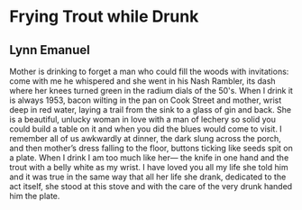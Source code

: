 # Frying Trout while Drunk
## Lynn Emanuel
Mother is drinking to forget a man
who could fill the woods with invitations:
come with me he whispered and she went
in his Nash Rambler, its dash
where her knees turned green
in the radium dials of the 50's.
When I drink it is always 1953,
bacon wilting in the pan on Cook Street
and mother, wrist deep in red water,
laying a trail from the sink
to a glass of gin and back.
She is a beautiful, unlucky woman
in love with a man of lechery so solid
you could build a table on it
and when you did the blues would come to visit.
I remember all of us awkwardly at dinner,
the dark slung across the porch,
and then mother’s dress falling to the floor,
buttons ticking like seeds spit on a plate.
When I drink I am too much like her—
the knife in one hand and the trout
with a belly white as my wrist.
I have loved you all my life
she told him and it was true
in the same way that all her life
she drank, dedicated to the act itself,
she stood at this stove
and with the care of the very drunk
handed him the plate.